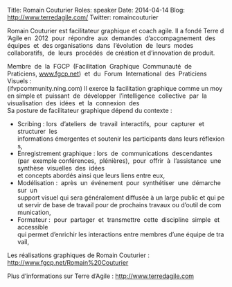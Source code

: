 Title: Romain Couturier
Roles: speaker
Date: 2014-04-14
Blog: http://www.terredagile.com/
Twitter: romaincouturier


Romain Couturier est facilitateur graphique et coach agile. Il a fondé Terre d’Agile en  2012  pour  répondre  aux  demandes  d’accompagnement  des  équipes  et  des organisations  dans  l’évolution  de  leurs  modes  collaboratifs,  de  leurs  procédés  de création et d’innovation de produit.

Membre  de  la  FGCP  (Facilitation  Graphique  Communauté  de  Praticiens, www.fgcp.net)  et  du  Forum  International  des  Praticiens  Visuels :  (ifvpcommunity.ning.com) Il exerce la facilitation graphique comme un moyen simple et 
puissant  de  développer  l’intelligence  collective  par  la  visualisation  des  idées  et  la  connexion  des 
Sa posture de facilitateur graphique dépend du contexte : 

* Scribing : lors  d’ateliers  de  travail  interactifs,  pour  capturer  et  structurer  les  informations émergentes et soutenir les participants dans leurs réflexions,
* Enregistrement graphique : lors  de  communications  descendantes  (par  exemple conférences,  plénières),  pour  offrir  à  l’assistance  une  synthèse  visuelles  des  idées  et concepts abordés ainsi que leurs liens entre eux,
* Modélisation :  après  un  événement  pour  synthétiser  une  démarche  sur  un  support visuel qui sera généralement diffusée à un large public et qui peut servir de base de travail pour de prochains travaux ou d’outil de communication,
* Formateur :  pour  partager  et  transmettre  cette  discipline  simple  et  accessible  qui permet d’enrichir les interactions entre membres d’une équipe de travail,

Les réalisations graphiques de Romain Couturier : http://www.fgcp.net/Romain%20Couturier

Plus d’informations sur Terre d’Agile : http://www.terredagile.com
